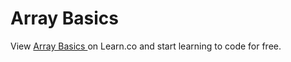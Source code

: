# Array Basics 
<p class='util--hide'>View <a href='https://learn.co/lessons/phrg-array-readme-qualifying'>Array Basics </a> on Learn.co and start learning to code for free.</p>
